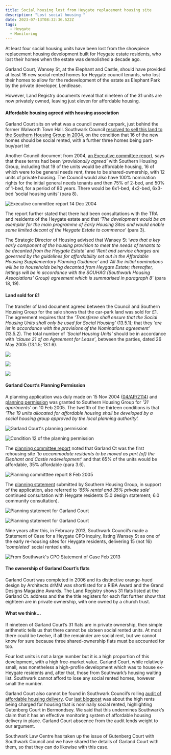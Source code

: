 ```yaml
---
title: Social housing lost from Heygate replacement housing site
description: "Lost social housing "
date: 2023-07-13T08:32:36.522Z
tags:
  - Heygate
  - Monitoring
---
```

At least four social housing units have been lost from the showpiece replacement housing development built for Heygate estate residents, who lost their homes when the estate was demolished a decade ago.

Garland Court, Wansey St, at the Elephant and Castle, should have provided at least 16 new social rented homes for Heygate council tenants, who lost their homes to allow for the redevelopment of the estate as Elephant Park by the private developer, Lendlease.

However, Land Registry documents reveal that nineteen of the 31 units are now privately owned, leaving just eleven for affordable housing.

#### Affordable housing agreed with housing association

Garland Court sits on what was a council owned carpark, just behind the former Walworth Town Hall. Southwark Council [resolved to sell this land to the Southern Housing Group in 2004](https://moderngov.southwark.gov.uk/Data/Executive/20041214/Agenda/Minutes.pdf), on the condition that 16 of the new homes should be social rented, with a further three homes being part-buy/part let

Another Council document from 2004, [an Executive committee report](https://moderngov.southwark.gov.uk/Data/Executive/20041214/Agenda/Item%2018%20-%20Site%20known%20asthe%20Wansey%20Street%20car%20park,%20Wansey%20Street,%20SE17%20-%20Disposal.pdf), says that these terms had been *‘provisionally agreed’* with Southern Housing Group, including that 19 of the units would be affordable housing, 16 of which were to be general needs rent, three to be shared-ownership, with 12 units of private housing.  The Council would also have 100% nomination rights for the initial general needs tenants and then 75% of 2-bed, and 50% of 1-bed, for a period of 80 years.  There would be 6x1-bed, 4x2-bed, 6x3-bed ‘social housing units’ (para 8).

![](img/executive_committee_report_141204.png "Executive committee report 14 Dec 2004")

The report further stated that there had been consultations with the TRA and residents of the Heygate estate and that *‘The development would be an exemplar for the main programme of Early Housing Sites and would enable some limited decant of the Heygate Estate to commence’* (para 3).

The Strategic Director of Housing advised that Wansey St *‘was that a key early component of the housing provision to meet the needs of tenants to be decanted from the Heygate Estate’* and *‘Rent and service charges are governed by the guidelines for affordability set out in the Affordable Housing Supplementary Planning Guidance’* and *‘All the initial nominations will be to households being decanted from Heygate Estate; thereafter, lettings will be in accordance with the SOUHAG (Southwark Housing Associations’ Group) agreement which is summarised in paragraph 8’* (para 18, 19).

#### Land sold for £1

The transfer of land document agreed between the Council and Southern Housing Group for the sale shows that the car-park land was sold for £1.  The agreement requires that the *‘Transferee shall ensure that the Social Housing Units shall only be used for Social Housing’* (13.5.1); that they *‘are let in accordance with the provisions of the Nominations agreement’* (13.5.2).  The total number of *‘Social Housing Units’* should be in accordance with *‘clause 21 of an Agreement for Lease’*, between the parties, dated 26 May 2005 (13.1.5; 13.1.6). 

![](img/trans_of_land_doc_one.jpg)

![](img/trans_of_land_two.jpg)

![](img/trans_of_land_three.jpg)

#### Garland Court’s Planning Permission

A planning application was duly made on 15 Nov 2004 ([04/AP/2114](https://planning.southwark.gov.uk/online-applications/applicationDetails.do?keyVal=ZZZV2EKBWR512&activeTab=summary)) and [planning permission](https://planning.southwark.gov.uk/online-applications/files/42B1169A9A7CE9D048A133688E5CB8FF/04_AP_2114--48162.rtf) was granted to Southern Housing Group for *'31 apartments'* on 10 Feb 2005.  The twelfth of the thirteen conditions is that *‘The 19 units allocated for affordable housing shall be developed by a social housing group approved by the local planning authority’.*

![Garland Court's planning permission ](img/planning_permission_04ap2114_wansey_st.png)

![Condition 12 of the planning permission](img/planning_permission_condition_12_04ap2114_100205.png)

The [planning committee report](https://planning.southwark.gov.uk/online-applications/files/2381DCF0E4C00C3F4271D57BFAC3A5FF/pdf/04_AP_2114-PLANNING_STATEMENT-2371542.pdf) noted that Garland Ct was the first rehousing site *‘to accommodate residents to be moved as part (of) the Elephant and Castle redevelopment’* and that 65%  of the units would be affordable, 35% affordable (para 3.6).

![](img/planning_committee_report_3.6_080205.png "Planning committtee report 8 Feb 2005")

The [planning statement](https://planning.southwark.gov.uk/online-applications/files/2381DCF0E4C00C3F4271D57BFAC3A5FF/pdf/04_AP_2114-PLANNING_STATEMENT-2371542.pdf) submitted by Southern Housing Group, in support of the application, also referred to *‘65% rental and 35% private sale’* continued consultation with Heygate residents (5.0 design statement; 6.0 community consultation).

![Planning statement for Garland Court](img/planning_statement_04ap2114_one.png)

![](img/planning_statement_04ap2114_two.png "Planning statement for Garland Court")

Nine years after this, in February 2013, Southwark Council’s made a Statement of Case for a Heygate CPO inquiry, listing Wansey St as one of the early re-housing sites for Heygate residents, delivering 15 (not 16) *'completed'* social rented units.

![From Southwark's CPO Statement of Case Feb 2013](img/wansey_st_garland_ct_table_ehsites_cpo_inquiry_feb_2013.png)

#### The ownership of Garland Court’s flats

Garland Court was completed in 2006 and its distinctive orange-hued design by Architects drMM was shortlisted for a RIBA Award and the Grand Designs Magazine Awards.  The Land Registry shows 31 flats listed at the Garland Ct. address and the the title registers for each flat further show that eighteen are in private ownership, with one owned by a church trust.

#### What we think...

If nineteen of Garland Court’s 31 flats are in private ownership, then simple arithmetic tells us that there cannot be sixteen social rented units. At most there could be twelve, if all the remainder are social rent, but we cannot know for sure because three shared-ownership flats must be accounted for too.

Four lost units is not a large number but it is a high proportion of this development, with a high free-market value.  Garland Court, while relatively small, was nonetheless a high-profile development which was to house ex-Heygate residents and, after that, those from Southwark’s housing waiting list.  Southwark cannot afford to lose any social rented homes, however small the number.

Garland Court also cannot be found in Southwark Council’s rolling [audit of affordable housing delivery](https://urldefense.com/v3/__https:/app.powerbi.com/view?r=eyJrIjoiODIzNTdiMGUtMDAxNS00NGI1LThjY2EtYjBjMWQwYzcxMzQ2IiwidCI6ImNhZjg2Y2IxLThjYTItNDU0NS1hNGRkLWYzNTlkMDM5MGEwOCJ9&pageName=ReportSection__;!!Ou-zFulSALS7ubxZ2oj45Dg!Vqi3bagEzmK7icBcQgGm18ZQk8FHJAYsCVjB_M_V6G6fzAaRhemokxPlAzcnrCU09xxdfdKYI2SsLLc63Oa-DmfMFJGVKA$).  Our [last blogpost](https://www.35percent.org/posts/southwarks-new-developments-that-fail-to-deliver-social-rent/) was about the high rents being charged for housing that is nominally social rented, highlighting Gutenberg Court in Bermondsey.  We said that this undermines Southwark’s claim that it has an effective monitoring system of affordable housing delivery in place.  Garland Court abscence from the audit lends weight to our argument.

Southwark Law Centre has taken up the issue of Gutenberg Court with Southwark Council and we have shared the details of Garland Court with them, so that they can do likewise with this case.